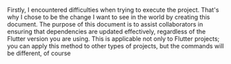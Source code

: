 Firstly, I encountered difficulties when trying to execute the project.
That's why I chose to be the change I want to see in the world by creating this document.
The purpose of this document is to assist collaborators in ensuring that dependencies are updated effectively, regardless of the Flutter version you are using.
This is applicable not only to Flutter projects; you can apply this method to other types of projects, but the commands will be different, of course
